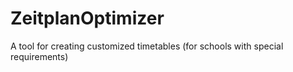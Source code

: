 # ZeitplanOptimizer
A tool for creating customized timetables (for schools with special requirements)
